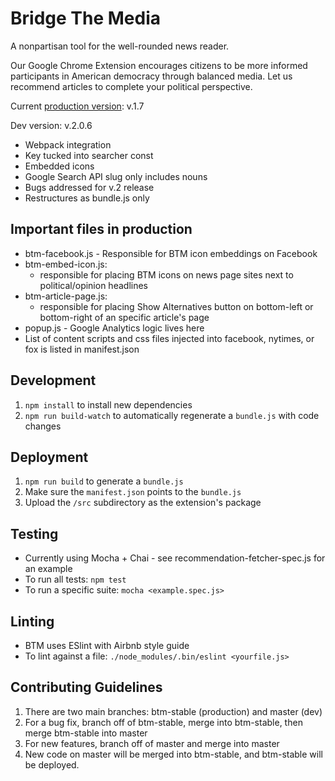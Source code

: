 # Bridge The Media

A nonpartisan tool for the well-rounded news reader.

Our Google Chrome Extension encourages citizens to be more informed participants in American democracy through balanced media. Let us recommend articles to complete your political perspective.

Current [production version](https://chrome.google.com/webstore/detail/bridge-the-media/cbjilbjbnknaboggkkdficoholohdcco): v.1.7

Dev version: v.2.0.6
- Webpack integration
- Key tucked into searcher const
- Embedded icons
- Google Search API slug only includes nouns
- Bugs addressed for v.2 release
- Restructures as bundle.js only

## Important files in production

- btm-facebook.js - Responsible for BTM icon embeddings on Facebook
- btm-embed-icon.js:
	- responsible for placing BTM icons on news page sites next to political/opinion headlines
- btm-article-page.js:
	- responsible for placing Show Alternatives button on bottom-left or bottom-right of an specific article's page
- popup.js - Google Analytics logic lives here
- List of content scripts and css files injected into facebook, nytimes, or fox is listed in manifest.json

## Development

1. ```npm install``` to install new dependencies
2. ```npm run build-watch``` to automatically regenerate a `bundle.js` with code changes


## Deployment

1. ```npm run build``` to generate a `bundle.js`
2. Make sure the ```manifest.json``` points to the ```bundle.js```
3. Upload the ```/src``` subdirectory as the extension's package


## Testing

- Currently using Mocha + Chai - see recommendation-fetcher-spec.js for an example
- To run all tests: ```npm test```
- To run a specific suite: ```mocha <example.spec.js>```

## Linting

- BTM uses ESlint with Airbnb style guide
- To lint against a file: ```./node_modules/.bin/eslint <yourfile.js>```

## Contributing Guidelines

1. There are two main branches: btm-stable (production) and master (dev)
2. For a bug fix, branch off of btm-stable, merge into btm-stable, then merge btm-stable into master
3. For new features, branch off of master and merge into master
4. New code on master will be merged into btm-stable, and btm-stable will be deployed.
